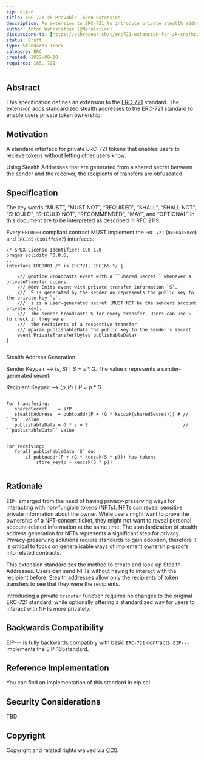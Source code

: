 ```yaml
---
eip: eip-n
title: ERC-721 zk-Provable Token Extension
description: An extension to ERC-721 to introduce private stealth addresses
author: Anton Wahrstätter (@Nerolation)
discussions-to: [https://ethresear.ch/t/erc721-extension-for-zk-snarks/13237](https://ethereum-magicians.org/t/stealth-addresses-for-erc721s/10330)
status: Draft
type: Standards Track
category: ERC
created: 2022-08-10
requires: 165, 721
---
```


## Abstract
This specification defines an extension to the [ERC-721](https://eips.ethereum.org/EIPS/eip-721) standard. The extension adds standardized stealth addresses to the ERC-721 standard to enable users private token ownership.

## Motivation
A standard interface for private ERC-721 tokens that enables users to recieve tokens without letting other users know. 

Using Stealth Addresses that are generated from a shared secret between the sender and the receiver, the recipients of transfers are obfuscated. 

## Specification
The key words “MUST”, “MUST NOT”, “REQUIRED”, “SHALL”, “SHALL NOT”, “SHOULD”, “SHOULD NOT”, “RECOMMENDED”, “MAY”, and “OPTIONAL” in this document are to be interpreted as described in RFC 2119.

Every `ERC0000` compliant contract MUST implement the `ERC-721` (`0x80ac58cd`) and `ERC165` (`0x01ffc9a7`) interfaces:

```solidity
// SPDX-License-Identifier: CC0-1.0
pragma solidity ^0.8.6;
...
interface ERC0001 /* is ERC721, ERC165 */ {

    /// @notice Broadcasts event with a ``Shared Secret`` whenever a privateTransfer occurs.
    /// @dev Emits event with private transfer information `S`. 
    ///  S is generated by the sender an represents the public key to the private key `s`.
    ///  s is a user-generated secret (MUST NOT be the senders account private key).
    ///  The sender broadcasts S for every transfer. Users can use S to check if they were
    ///  the recipients of a respective transfer.
    /// @param publishableData The public key to the sender's secret
    event PrivateTransfer(bytes publishableData)
}
    
```
    
Stealth Address Generation
    


 Sender Keypair    --> $(s,S) \mid S = s * G.$ The value `s` represents a sender-generated secret.
    
 Recipient Keypair --> $(p,P) \mid P = p * G$
 ```
    
 For transfering:
    sharedSecret    = s*P
    stealthAddress  = pubtoaddr(P + (G * keccak(sharedSecret))) # // ``to`` value
    publishableData = G * s = S                                   // ``publishableData`` value

    
 For receiving:
    forall publishableData `S` do:
        if pubtoaddr(P + (G * keccak(S * p))) has token:
            store_key(p + keccak(S * p))
    
```


## Rationale
`EIP-` emerged from the need of having privacy-preserving ways for interacting with non-fungible tokens (NFTs). NFTs can reveal sensitive private information about the owner. While users might want to prove the ownership of a NFT-concert ticket, they might not want to reveal personal account-related information at the same time. The standardization of stealth address generation for NFTs represents a significant step for privacy. Privacy-preserving solutions require standards to gain adoption, therefore it is critical to focus on generalisable ways of implement ownership-proofs into related contracts.
    
This extension standardizes the method to create and look-up Stealth Addresses. Users can send NFTs without having to interact with the recipient before. Stealth addresses allow only the recipients of token transfers to see that they were the recipients. 
    
Introducing a private `transfer` function requires no changes to the original ERC-721 standard, while optionally offering a standardized way for users to interact with NFTs more privately.

## Backwards Compatibility
EIP--- is fully backwards compatibly with basic `ERC-721` contracts. `EIP---` implements the EIP-165standard.

## Reference Implementation
You can find an implementation of this standard in eip.sol.

## Security Considerations
TBD

## Copyright
Copyright and related rights waived via [CC0](../LICENSE.md).

